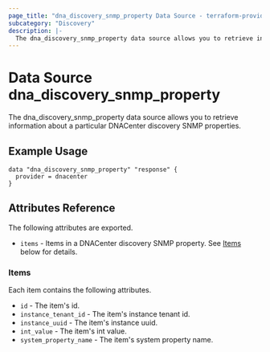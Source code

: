 ```yaml
---
page_title: "dna_discovery_snmp_property Data Source - terraform-provider-dnacenter"
subcategory: "Discovery"
description: |-
  The dna_discovery_snmp_property data source allows you to retrieve information about a particular DNACenter discovery SNMP properties.
---
```


# Data Source dna_discovery_snmp_property

The dna_discovery_snmp_property data source allows you to retrieve information about a particular DNACenter discovery SNMP properties.

## Example Usage

```hcl
data "dna_discovery_snmp_property" "response" {
  provider = dnacenter
}
```

## Attributes Reference

The following attributes are exported.

- `items` - Items in a DNACenter discovery SNMP property. See [Items](#items) below for details.

### Items

Each item contains the following attributes.

- `id` - The item's id.
- `instance_tenant_id` - The item's instance tenant id.
- `instance_uuid` - The item's instance uuid.
- `int_value` - The item's int value.
- `system_property_name` - The item's system property name.
